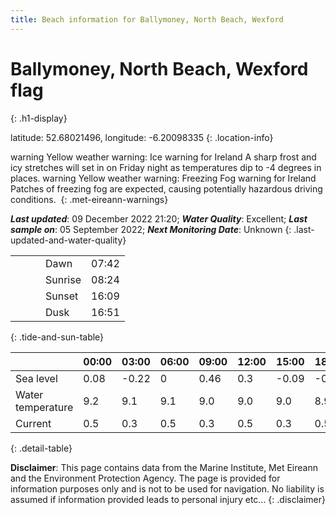 ```yaml
---
title: Beach information for Ballymoney, North Beach, Wexford
---
```

# Ballymoney, North Beach, Wexford <span class="material-icons blue-flag" alt="This a Blue Flag beach">flag</span>
{: .h1-display}

latitude: 52.68021496, longitude: -6.20098335
{: .location-info}

<span class="material-icons yellow-warning">warning</span>&nbsp;Yellow weather warning: Ice warning for Ireland A sharp frost and icy stretches will set in on Friday night as temperatures dip to -4 degrees in places.&nbsp;<span class="material-icons yellow-warning">warning</span>&nbsp;Yellow weather warning: Freezing Fog warning for Ireland Patches of freezing fog are expected, causing potentially hazardous driving conditions.&nbsp;
{: .met-eireann-warnings}

___Last updated___: 09 December 2022 21:20; ___Water Quality___: Excellent;
___Last sample on___: 05 September 2022; ___Next Monitoring Date___: Unknown
{: .last-updated-and-water-quality}

|   |   |   |   |   |
|---|---|---|---|---|
|   |   |   | Dawn  | 07:42 |
|   |   |   | Sunrise  | 08:24 |
|   |   |   | Sunset  | 16:09 |
|   |   |   | Dusk  | 16:51 |
{: .tide-and-sun-table}

<div></div>

| | 00:00 | 03:00 | 06:00 | 09:00 | 12:00 | 15:00 | 18:00 | 21:00 |
|---|---|---|---|---|---|---|---|---|
| Sea level | 0.08 | -0.22 | 0 | 0.46| 0.3 | -0.09 | -0.18 | 0.18 |
| Water temperature | 9.2 | 9.1 | 9.1 | 9.0 | 9.0 | 9.0 | 8.9 | 8.8 |
| Current | 0.5 | 0.3 | 0.5 | 0.3 | 0.5| 0.3 | 0.5 | 0.4 |
{: .detail-table}

__Disclaimer__: This page contains data from the Marine Institute,
Met Eireann and the Environment Protection Agency. The page is provided for
information purposes only and is not to be used for navigation. No liability
is assumed if information provided leads to personal injury etc...
{: .disclaimer}